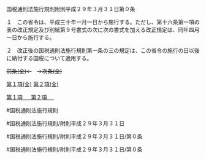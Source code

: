 国税通則法施行規則附則平成２９年３月３１日第０条

１　この省令は、平成三十年一月一日から施行する。ただし、第十六条第一項の表の改正規定及び別紙第９号書式の次に次の書式を加える改正規定は、同年四月一日から施行する。

２　改正後の国税通則法施行規則第一条の三の規定は、この省令の施行の日以後に納付する国税について適用する。

~~前条(全)←~~　~~→次条(全)~~

[第１項(全)](国税通則法施行規則附則平成２９年３月３１日第０条第１項_.md)  [第２項(全)](国税通則法施行規則附則平成２９年３月３１日第０条第２項_.md)  

[第１項 　 ](国税通則法施行規則附則平成２９年３月３１日第０条第１項.md)  [第２項 　 ](国税通則法施行規則附則平成２９年３月３１日第０条第２項.md)  

#国税通則法施行規則

#国税通則法施行規則/附則平成２９年３月３１日

#国税通則法施行規則/附則平成２９年３月３１日/第０条

#国税通則法施行規則/附則平成２９年３月３１日/第０条

